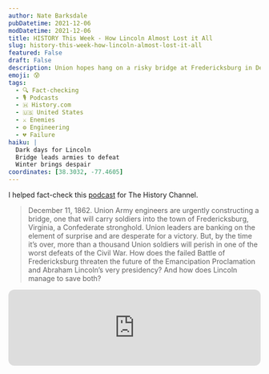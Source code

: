 ```yaml
---
author: Nate Barksdale
pubDatetime: 2021-12-06
modDatetime: 2021-12-06
title: HISTORY This Week - How Lincoln Almost Lost it All
slug: history-this-week-how-lincoln-almost-lost-it-all
featured: False
draft: False
description: Union hopes hang on a risky bridge at Fredericksburg in December 1862. Discover how this desperate battle nearly costs Lincoln everything.
emoji: 😰
tags:
  - 🔍 Fact-checking
  - 🎙️ Podcasts
  - 🇭 History.com
  - 🇺🇸 United States
  - ⚔️ Enemies
  - ⚙️ Engineering
  - 💔 Failure
haiku: |
  Dark days for Lincoln
  Bridge leads armies to defeat
  Winter brings despair
coordinates: [38.3032, -77.4605]
---
```


I helped fact-check this [podcast](https://open.spotify.com/episode/2qfDkf44aExJsHCDBSs9c7?si=9B0bWspUSjiA8eIcr4ez6w) for The History Channel.

> December 11, 1862. Union Army engineers are urgently constructing a bridge, one that will carry soldiers into the town of Fredericksburg, Virginia, a Confederate stronghold. Union leaders are banking on the element of surprise and are desperate for a victory. But, by the time it’s over, more than a thousand Union soldiers will perish in one of the worst defeats of the Civil War. How does the failed Battle of Fredericksburg threaten the future of the Emancipation Proclamation and Abraham Lincoln’s very presidency? And how does Lincoln manage to save both?

<iframe style="border-radius:12px" src="https://open.spotify.com/embed/episode/2qfDkf44aExJsHCDBSs9c7?utm_source=generator" width="100%" height="152" frameBorder="0" allowfullscreen="" allow="autoplay; clipboard-write; encrypted-media; fullscreen; picture-in-picture" loading="lazy"></iframe>
